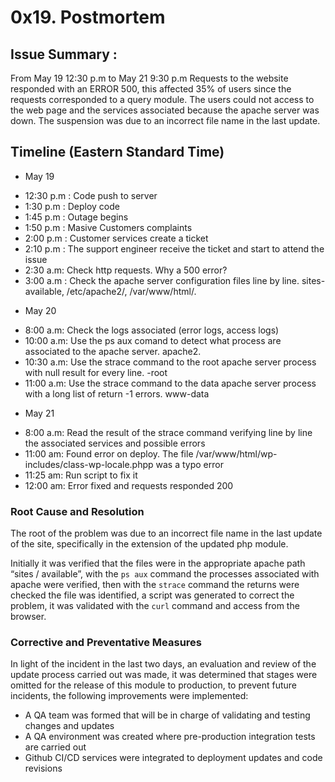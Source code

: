 # 0x19. Postmortem

## Issue Summary :
From May 19 12:30 p.m to May 21 9:30 p.m Requests to the website responded with an ERROR 500, this affected 35% of users since the requests corresponded to a query module. The users could not access to the web page and the services associated because the apache server was down. The suspension was due to an incorrect file name in the last update.

## Timeline (Eastern Standard Time)
- May 19
* 12:30 p.m : Code push to server
* 1:30 p.m : Deploy code 
* 1:45 p.m : Outage begins
* 1:50 p.m : Masive Customers complaints 
* 2:00 p.m : Customer services create a ticket
* 2:10 p.m : The support engineer receive the ticket and start to attend the issue
* 2:30 a.m: Check http requests. Why a 500 error?
* 3:00 a.m : Check the apache server configuration files line by line. sites-available, /etc/apache2/, /var/www/html/.
- May 20
* 8:00 a.m: Check the logs associated (error logs, access logs) 
* 10:00 a.m: Use the ps aux comand to detect what process are associated to the apache server. apache2.
* 10:30 a.m: Use the strace command to the root apache server process with null result for every line. -root
* 11:00 a.m: Use the strace command to the data apache server process with a long list of return -1 errors. www-data
- May 21
* 8:00 a.m: Read the result of the strace command verifying line by line the associated services and possible errors
* 11:00 am: Found error on deploy. The file /var/www/html/wp-includes/class-wp-locale.phpp was a typo error 
* 11:25 am: Run script to fix it
* 12:00 am: Error fixed and requests responded 200

### Root Cause and Resolution 
The root of the problem was due to an incorrect file name in the last update of the site, specifically in the extension of the updated php module.

Initially it was verified that the files were in the appropriate apache path “sites / available”, with the `ps aux` command the processes associated with apache were verified, then with the `strace` command the returns were checked the file was identified, a script was generated to correct the problem, it was validated with the `curl` command and access from the browser.

### Corrective and Preventative Measures
In light of the incident in the last two days, an evaluation and review of the update process carried out was made, it was determined that stages were omitted for the release of this module to production, to prevent future incidents, the following improvements were implemented:

* A QA team was formed that will be in charge of validating and testing changes and updates
* A QA environment was created where pre-production integration tests are carried out
* Github CI/CD services were integrated to deployment updates and code revisions
